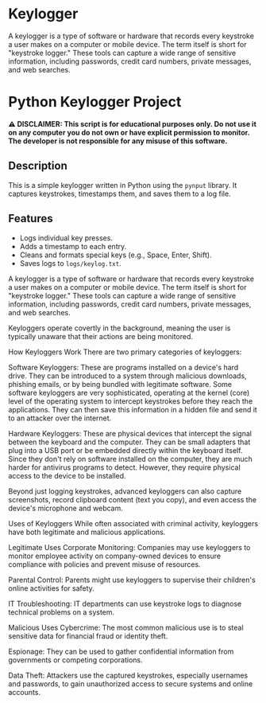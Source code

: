 # Keylogger
A keylogger is a type of software or hardware that records every keystroke a user makes on a computer or mobile device. The term itself is short for "keystroke logger." These tools can capture a wide range of sensitive information, including passwords, credit card numbers, private messages, and web searches.

# Python Keylogger Project

**⚠️ DISCLAIMER: This script is for educational purposes only. Do not use it on any computer you do not own or have explicit permission to monitor. The developer is not responsible for any misuse of this software.**

## Description
This is a simple keylogger written in Python using the `pynput` library. It captures keystrokes, timestamps them, and saves them to a log file.

## Features
- Logs individual key presses.
- Adds a timestamp to each entry.
- Cleans and formats special keys (e.g., Space, Enter, Shift).
- Saves logs to `logs/keylog.txt`.

A keylogger is a type of software or hardware that records every keystroke a user makes on a computer or mobile device. The term itself is short for "keystroke logger." These tools can capture a wide range of sensitive information, including passwords, credit card numbers, private messages, and web searches.

Keyloggers operate covertly in the background, meaning the user is typically unaware that their actions are being monitored.

How Keyloggers Work
There are two primary categories of keyloggers:

Software Keyloggers: These are programs installed on a device's hard drive. They can be introduced to a system through malicious downloads, phishing emails, or by being bundled with legitimate software. Some software keyloggers are very sophisticated, operating at the kernel (core) level of the operating system to intercept keystrokes before they reach the applications. They can then save this information in a hidden file and send it to an attacker over the internet.

Hardware Keyloggers: These are physical devices that intercept the signal between the keyboard and the computer. They can be small adapters that plug into a USB port or be embedded directly within the keyboard itself. Since they don't rely on software installed on the computer, they are much harder for antivirus programs to detect. However, they require physical access to the device to be installed.

Beyond just logging keystrokes, advanced keyloggers can also capture screenshots, record clipboard content (text you copy), and even access the device's microphone and webcam.

Uses of Keyloggers
While often associated with criminal activity, keyloggers have both legitimate and malicious applications.

Legitimate Uses
Corporate Monitoring: Companies may use keyloggers to monitor employee activity on company-owned devices to ensure compliance with policies and prevent misuse of resources.

Parental Control: Parents might use keyloggers to supervise their children's online activities for safety.

IT Troubleshooting: IT departments can use keystroke logs to diagnose technical problems on a system.

Malicious Uses
Cybercrime: The most common malicious use is to steal sensitive data for financial fraud or identity theft.

Espionage: They can be used to gather confidential information from governments or competing corporations.

Data Theft: Attackers use the captured keystrokes, especially usernames and passwords, to gain unauthorized access to secure systems and online accounts.
